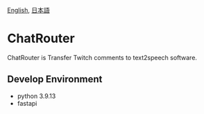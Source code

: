 [English](https://github.com/kazookie/ChatRouter/blob/master/README.md),
[日本語](https://github.com/kazookie/ChatRouter/blob/master/README.ja.md)
# ChatRouter

ChatRouter is Transfer Twitch comments to text2speech software.

## Develop Environment
- python 3.9.13
- fastapi
